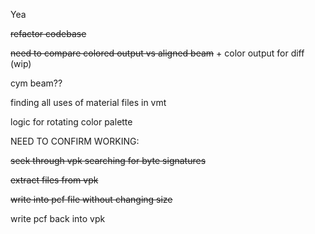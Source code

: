 Yea

~~refactor codebase~~

~~need to compare colored output vs aligned beam~~ + color output for diff (wip)

cym beam??

finding all uses of material files in vmt

logic for rotating color palette 


NEED TO CONFIRM WORKING:

~~seek through vpk searching for byte signatures~~

~~extract files from vpk~~

~~write into pcf file without changing size~~

write pcf back into vpk